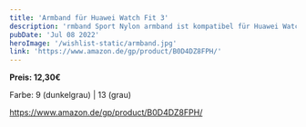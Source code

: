 ```yaml
---
title: 'Armband für Huawei Watch Fit 3'
description: 'rmband Sport Nylon armband ist kompatibel für Huawei Watch Fit 3'
pubDate: 'Jul 08 2022'
heroImage: '/wishlist-static/armband.jpg'
link: 'https://www.amazon.de/gp/product/B0D4DZ8FPH/'
---
```


**Preis: 12,30€**


Farbe: 9 (dunkelgrau) | 13 (grau)

https://www.amazon.de/gp/product/B0D4DZ8FPH/